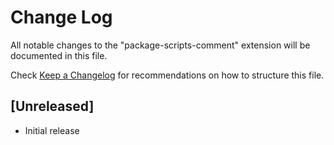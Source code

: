 # Change Log

All notable changes to the "package-scripts-comment" extension will be documented in this file.

Check [Keep a Changelog](http://keepachangelog.com/) for recommendations on how to structure this file.

## [Unreleased]

- Initial release